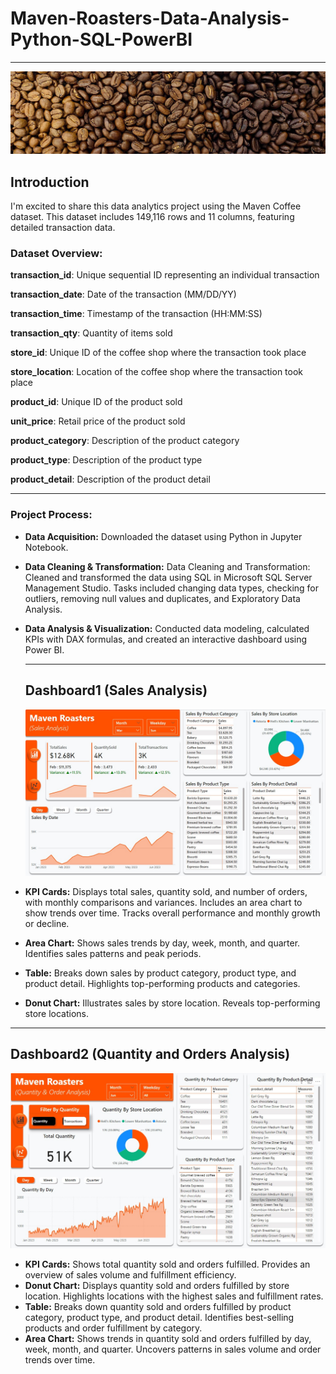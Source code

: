 # Maven-Roasters-Data-Analysis-Python-SQL-PowerBI
---
![](https://github.com/Phyll98/Maven-Roasters-Data-Analysis-Python-SQL-PowerBI/blob/main/Maven.jpg)
## Introduction

I'm excited to share this data analytics project using the Maven Coffee dataset. This dataset includes 149,116 rows and 11 columns, featuring detailed transaction data.

### Dataset Overview:

 **transaction_id**: Unique sequential ID representing an individual transaction
 
 **transaction_date**: Date of the transaction (MM/DD/YY)
 
 **transaction_time**: Timestamp of the transaction (HH:MM:SS)
 
 **transaction_qty**: Quantity of items sold
 
 **store_id**: Unique ID of the coffee shop where the transaction took place
 
 **store_location**: Location of the coffee shop where the transaction took place
 
 **product_id**: Unique ID of the product sold
 
 **unit_price**: Retail price of the product sold
 
 **product_category**: Description of the product category
 
 **product_type**: Description of the product type
 
 **product_detail**: Description of the product detail
 
---

### Project Process:
- **Data Acquisition:** Downloaded the dataset using Python in Jupyter Notebook.
 
- **Data Cleaning & Transformation:** Data Cleaning and Transformation: Cleaned and transformed the data using SQL in Microsoft SQL Server Management Studio. Tasks included changing data types, checking for outliers, removing null values and duplicates, and Exploratory Data Analysis. 
 
- **Data Analysis & Visualization:** Conducted data modeling, calculated KPIs with DAX formulas, and created an interactive dashboard using Power BI.

  ---

  ## Dashboard1 (Sales Analysis)
  ![](https://github.com/Phyll98/Maven-Roasters-Data-Analysis-Python-SQL-PowerBI/blob/main/Mavenroastersdash1.jpg)
 -  **KPI Cards:** Displays total sales, quantity sold, and number of orders, with monthly comparisons and variances. Includes an area chart to show trends over time. Tracks overall performance and monthly growth or decline.
  
 - **Area Chart:** Shows sales trends by day, week, month, and quarter. Identifies sales patterns and peak periods.
 - **Table:** Breaks down sales by product category, product type, and product detail. Highlights top-performing products and categories.
 - **Donut Chart:** Illustrates sales by store location. Reveals top-performing store locations.

---

## Dashboard2 (Quantity and Orders Analysis)
![](https://github.com/Phyll98/Maven-Roasters-Data-Analysis-Python-SQL-PowerBI/blob/main/Mavenroastersdash2.jpg)
- **KPI Cards:** Shows total quantity sold and orders fulfilled. Provides an overview of sales volume and fulfillment efficiency.
- **Donut Chart:** Displays quantity sold and orders fulfilled by store location. Highlights locations with the highest sales and fulfillment rates.
- **Table:** Breaks down quantity sold and orders fulfilled by product category, product type, and product detail. Identifies best-selling products and order fulfillment by category.
- **Area Chart:** Shows trends in quantity sold and orders fulfilled by day, week, month, and quarter. Uncovers patterns in sales volume and order trends over time.
